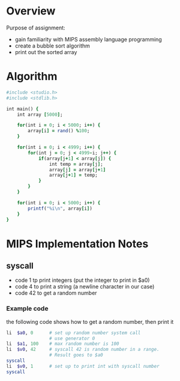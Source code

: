 Overview
============

Purpose of assignment:

* gain familiarity with MIPS assembly language programming
* create a bubble sort algorithm
* print out the sorted array


Algorithm
=============

```ruby
#include <studio.h>
#include <stdlib.h>

int main() {
    int array [5000];

    for(int i = 0; i < 5000; i++) {
        array[i] = rand() %100;
    }

    for(int i = 0; i < 4999; i++) {
        for(int j = 0; j < 4999-i; j++) {
            if(array[j+1] < array[j]) {
                int temp = array[j];
                array[j] = array[j+1]
                array[j+1] = temp;
            }
        }
    }

    for(int i = 0; i < 5000; i++) {
        printf("%i\n", array[i])
    }
}
```


MIPS Implementation Notes
============================

## syscall

* code 1 tp print integers (put the integer to print in $a0)
* code 4 to print a string (a newline character in our case)
* code 42 to get a random number

### Example code

the following code shows how to get a random number, then print it

```ruby
li  $a0, 0      # set up random number system call
                # use generator 0
li  $a1, 100    # max random number is 100
li  $v0, 42     # syscall 42 is random number in a range.
                # Result goes to $a0
syscall
li  $v0, 1      # set up to print int with syscall number
syscall
```